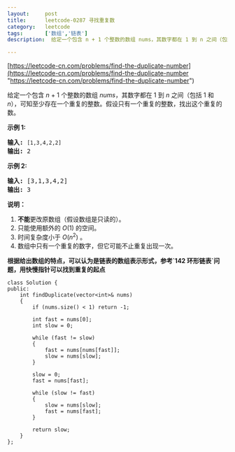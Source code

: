 ```yaml
---
layout:     post
title:      leetcode-0287 寻找重复数
category:   leetcode
tags:       ['数组','链表']
description:  给定一个包含 n + 1 个整数的数组 nums，其数字都在 1 到 n 之间（包括 1 和 n），可知至少存在一个重复的整数。假设只有一个重复的整数，找出这个重复的数。

---
```


[https://leetcode-cn.com/problems/find-the-duplicate-number](https://leetcode-cn.com/problems/find-the-duplicate-number "https://leetcode-cn.com/problems/find-the-duplicate-number")

<div class="notranslate"><p>给定一个包含&nbsp;<em>n</em> + 1 个整数的数组&nbsp;<em>nums</em>，其数字都在 1 到 <em>n&nbsp;</em>之间（包括 1 和 <em>n</em>），可知至少存在一个重复的整数。假设只有一个重复的整数，找出这个重复的数。</p>

<p><strong>示例 1:</strong></p>

<pre><strong>输入:</strong> <code>[1,3,4,2,2]</code>
<strong>输出:</strong> 2
</pre>

<p><strong>示例 2:</strong></p>

<pre><strong>输入:</strong> [3,1,3,4,2]
<strong>输出:</strong> 3
</pre>

<p><strong>说明：</strong></p>

<ol>
	<li><strong>不能</strong>更改原数组（假设数组是只读的）。</li>
	<li>只能使用额外的 <em>O</em>(1) 的空间。</li>
	<li>时间复杂度小于 <em>O</em>(<em>n</em><sup>2</sup>) 。</li>
	<li>数组中只有一个重复的数字，但它可能不止重复出现一次。</li>
</ol>
</div>

<strong>
根据给出数组的特点，可以认为是链表的数组表示形式，参考`142 环形链表`问题，用快慢指针可以找到重复的起点
</strong>

	class Solution {
	public:
	    int findDuplicate(vector<int>& nums)
	    {
	        if (nums.size() < 1) return -1;
	
	        int fast = nums[0];
	        int slow = 0;
	
	        while (fast != slow)
	        {
	            fast = nums[nums[fast]];
	            slow = nums[slow];
	        }
	
	        slow = 0;
	        fast = nums[fast];
	
	        while (slow != fast)        
	        {
	            slow = nums[slow];
	            fast = nums[fast];
	        }
	
	        return slow;
	    }
	};